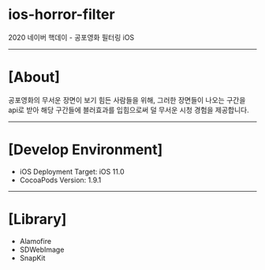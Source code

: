 # ios-horror-filter
2020 네이버 핵데이 - 공포영화 필터링 iOS

---------
# [About]
공포영화의 무서운 장면이 보기 힘든 사람들을 위해, 그러한 장면들이 나오는 구간을 api로 받아 해당 구간들에 블러효과를 입힘으로써 덜 무서운 시청 경험을 제공합니다.

---------
# [Develop Environment]
- iOS Deployment Target: iOS 11.0
- CocoaPods Version: 1.9.1

---------
# [Library]
- Alamofire
- SDWebImage
- SnapKit
